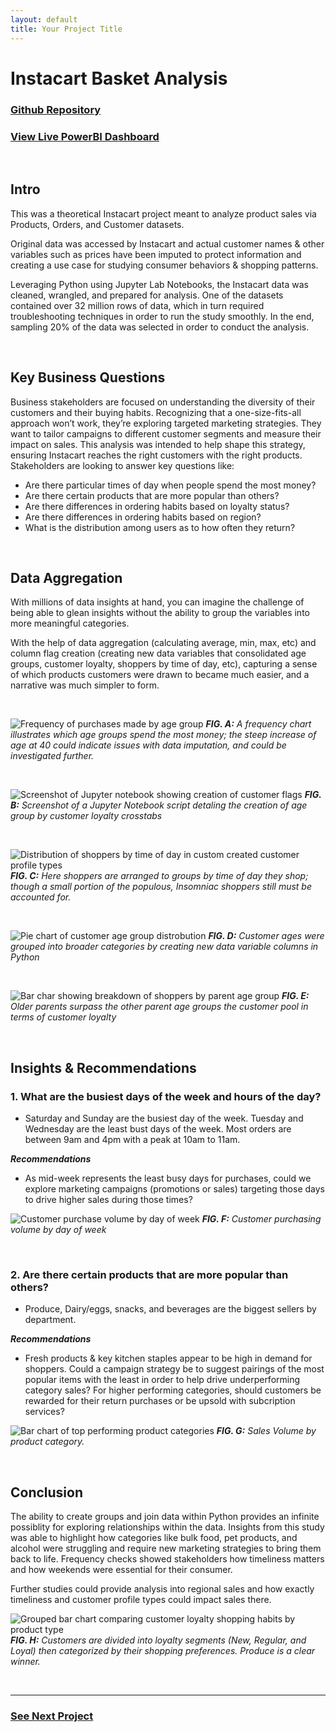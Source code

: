 ```yaml
---
layout: default
title: Your Project Title
---
```

# Instacart Basket Analysis

### [Github Repository](https://github.com/kirstencurrie/cf_instacart)

### [View Live PowerBI Dashboard](https://app.powerbi.com/view?r=eyJrIjoiYWRlNDZiNmItMjBiMS00N2ZkLTlmZGEtNThlMGNjYjFiOTY4IiwidCI6ImM0ZWNkNjdhLWUxNDMtNDMyZS1hOTllLWZjNTYwZWM3MzQ2MCIsImMiOjF9)


<br>

## Intro

This was a theoretical Instacart project meant to analyze product sales via Products, Orders, and Customer datasets. 

Original data was accessed by Instacart and actual customer names & other variables such as prices have been imputed to protect information and creating a use case for studying consumer behaviors & shopping patterns.

Leveraging Python using Jupyter Lab Notebooks, the Instacart data was cleaned, wrangled, and prepared for analysis. One of the datasets contained over 32 million rows of data, which in turn required troubleshooting techniques in order to run the study smoothly. In the end, sampling 20% of the data was selected in order to conduct the analysis.

<br>

## Key Business Questions

Business stakeholders are focused on understanding the diversity of their customers and their buying habits. Recognizing that a one-size-fits-all approach won’t work, they’re exploring targeted marketing strategies. They want to tailor campaigns to different customer segments and measure their impact on sales. This analysis was intended to help shape this strategy, ensuring Instacart reaches the right customers with the right products. Stakeholders are looking to answer key questions like:

-  Are there particular times of day when people spend the most money?
-  Are there certain products that are more popular than others?
-  Are there differences in ordering habits based on loyalty status?
-  Are there differences in ordering habits based on region?
-  What is the distribution among users as to how often they return?

<br>


## Data Aggregation

With millions of data insights at hand, you can imagine the challenge of being able to glean insights without the ability to group the variables into more meaningful categories.

With the help of data aggregation (calculating average, min, max, etc) and column flag creation (creating new data variables that consolidated age groups, customer loyalty, shoppers by time of day, etc), capturing a sense of which products customers were drawn to became much easier, and a narrative was much simpler to form.

<br>


![Frequency of purchases made by age group](assets/img/ic_age-income.png)
***FIG. A:***  *A frequency chart illustrates which age groups spend the most money; the steep increase of age at 40 could indicate issues with data imputation, and could be investigated further.*

<br>

![Screenshot of Jupyter notebook showing creation of customer flags](assets/img/ic_customer-flags.png)
***FIG. B:***  *Screenshot of a Jupyter Notebook script detaling the creation of age group by customer loyalty crosstabs*

<br>

![Distribution of shoppers by time of day in custom created customer profile types](assets/img/ic_shopping-times.png)
***FIG. C:***  *Here shoppers are arranged to groups by time of day they shop; though a small portion of the populous, Insomniac shoppers still must be accounted for.*

<br>

![Pie chart of customer age group distrobution](assets/img/ic_age-distro.png)
***FIG. D:***  *Customer ages were grouped into broader categories by creating new data variable columns in Python*

<br>

![Bar char showing breakdown of shoppers by parent age group](assets/img/ic_parent-ages.png)
***FIG. E:***  *Older parents surpass the other parent age groups the customer pool in terms of customer loyalty*

<br>

## Insights & Recommendations

### 1.  What are the busiest days of the week and hours of the day?

- Saturday and Sunday are the busiest day  of the week. Tuesday and Wednesday are the least bust days of the week. Most orders are between 9am and 4pm with a peak at 10am to 11am.

***Recommendations***
- As mid-week represents the least busy days for purchases, could we explore marketing campaigns (promotions or sales) targeting those days to drive higher sales during those times? 

![Customer purchase volume by day of week](assets/img/ic_orders_day-of-week.png)
***FIG. F:*** *Customer purchasing volume by day of week*

<br>


### 2. Are there certain products that are more popular than others?

- Produce, Dairy/eggs, snacks, and beverages are the biggest sellers by department.

***Recommendations***

- Fresh products & key kitchen staples appear to be high in demand for shoppers. Could a campaign strategy be to suggest pairings of the most popular items with the least in order to help drive underperforming category sales? For higher performing categories, should customers be rewarded for their return purchases or be upsold with subcription services?

![Bar chart of top performing product categories](assets/img/ic_top-categories.png)
***FIG. G:*** *Sales Volume by product category.*

<br>

## Conclusion

The ability to create groups and join data within Python provides an infinite possiblity for exploring relationships within the data. Insights from this study was able to highlight how categories like bulk food, pet products, and alcohol were struggling and require new marketing strategies to bring them back to life. Frequency checks showed stakeholders how timeliness matters and how weekends were essential for their consumer.


Further studies could provide analysis into regional sales and how exactly timeliness and customer profile types could impact sales there.

![Grouped bar chart comparing customer loyalty shopping habits by product type](assets/img/ic_customer-segments.png)
***FIG. H:***  *Customers are divided into loyalty segments (New, Regular, and Loyal) then categorized by their shopping preferences. Produce is a clear winner.*

<br>

---

### [See Next Project](project3.md)
